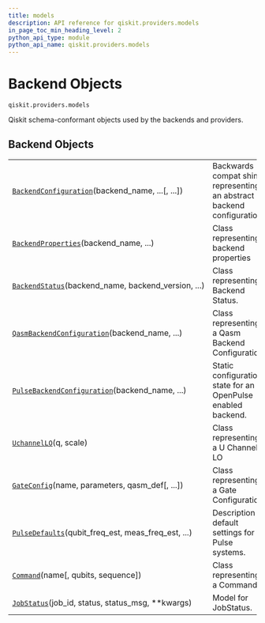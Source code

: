 ```yaml
---
title: models
description: API reference for qiskit.providers.models
in_page_toc_min_heading_level: 2
python_api_type: module
python_api_name: qiskit.providers.models
---
```


<span id="module-qiskit.providers.models" />

<span id="qiskit-providers-models" />

# Backend Objects

<span id="module-qiskit.providers.models" />

`qiskit.providers.models`

Qiskit schema-conformant objects used by the backends and providers.

## Backend Objects

|                                                                                                                                                          |                                                                       |
| -------------------------------------------------------------------------------------------------------------------------------------------------------- | --------------------------------------------------------------------- |
| [`BackendConfiguration`](qiskit.providers.models.BackendConfiguration "qiskit.providers.models.BackendConfiguration")(backend\_name, ...\[, ...])        | Backwards compat shim representing an abstract backend configuration. |
| [`BackendProperties`](qiskit.providers.models.BackendProperties "qiskit.providers.models.BackendProperties")(backend\_name, ...)                         | Class representing backend properties                                 |
| [`BackendStatus`](qiskit.providers.models.BackendStatus "qiskit.providers.models.BackendStatus")(backend\_name, backend\_version, ...)                   | Class representing Backend Status.                                    |
| [`QasmBackendConfiguration`](qiskit.providers.models.QasmBackendConfiguration "qiskit.providers.models.QasmBackendConfiguration")(backend\_name, ...)    | Class representing a Qasm Backend Configuration.                      |
| [`PulseBackendConfiguration`](qiskit.providers.models.PulseBackendConfiguration "qiskit.providers.models.PulseBackendConfiguration")(backend\_name, ...) | Static configuration state for an OpenPulse enabled backend.          |
| [`UchannelLO`](qiskit.providers.models.UchannelLO "qiskit.providers.models.UchannelLO")(q, scale)                                                        | Class representing a U Channel LO                                     |
| [`GateConfig`](qiskit.providers.models.GateConfig "qiskit.providers.models.GateConfig")(name, parameters, qasm\_def\[, ...])                             | Class representing a Gate Configuration                               |
| [`PulseDefaults`](qiskit.providers.models.PulseDefaults "qiskit.providers.models.PulseDefaults")(qubit\_freq\_est, meas\_freq\_est, ...)                 | Description of default settings for Pulse systems.                    |
| [`Command`](qiskit.providers.models.Command "qiskit.providers.models.Command")(name\[, qubits, sequence])                                                | Class representing a Command.                                         |
| [`JobStatus`](qiskit.providers.models.JobStatus "qiskit.providers.models.JobStatus")(job\_id, status, status\_msg, \*\*kwargs)                           | Model for JobStatus.                                                  |

